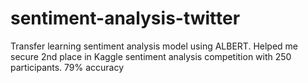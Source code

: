 # sentiment-analysis-twitter
Transfer learning sentiment analysis model using ALBERT.
Helped me secure 2nd place in Kaggle sentiment analysis competition with 250 participants. 79% accuracy

